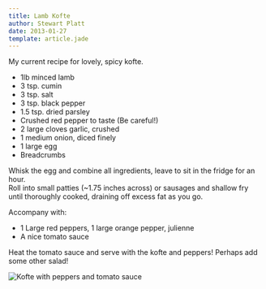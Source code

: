 ```yaml
---
title: Lamb Kofte
author: Stewart Platt
date: 2013-01-27
template: article.jade
---
```


My current recipe for lovely, spicy kofte.

<span class="more"></span>

* 1lb minced lamb
* 3 tsp. cumin
* 3 tsp. salt
* 3 tsp. black pepper
* 1.5 tsp. dried parsley
* Crushed red pepper to taste (Be careful!)
* 2 large cloves garlic, crushed
* 1 medium onion, diced finely
* 1 large egg
* Breadcrumbs

Whisk the egg and combine all ingredients, leave to sit in the fridge for an hour.  
Roll into small patties (~1.75 inches across) or sausages and shallow fry until thoroughly cooked, draining off excess fat as you go.

Accompany with:

* 1 Large red peppers, 1 large orange pepper, julienne
* A nice tomato sauce

Heat the tomato sauce and serve with the kofte and peppers! Perhaps add some other salad!

![Kofte with peppers and tomato sauce](http://i.imgur.com/6nZzJe3.jpg)

